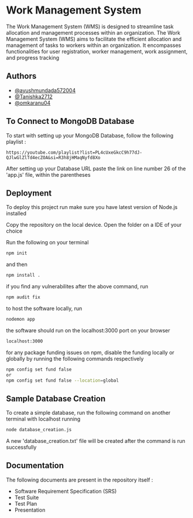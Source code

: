# Work Management System

The Work Management System (WMS) is designed to streamline task allocation and management processes
within an organization.
The Work Management System (WMS) aims to facilitate the efficient allocation and management of tasks to
workers within an organization. It encompasses functionalities for user registration, worker management, work assignment, and progress tracking

## Authors

- [@ayushmundada572004](https://github.com/ayushmundada572004)
- [@Tanishka2712](https://github.com/Tanishka2712)
- [@omkaranu04](https://github.com/omkaranu04)


## To Connect to MongoDB Database
To start with setting up your MongoDB Database, follow the following playlist :

```https://youtube.com/playlist?list=PL4cUxeGkcC9h77dJ-QJlwGlZlTd4ecZOA&si=R3h8jHMaqNyfd8Xo```

After setting up your Database URL paste the link on line number 26 of the 'app.js' file, within the parentheses


## Deployment

To deploy this project run make sure you have latest version of Node.js installed

Copy the repository on the local device. Open the folder on a IDE of your choice 

Run the following on your terminal

```bash
npm init
```
and then
```bash
npm install .
```
if you find any vulnerabilites after the above command, run
```bash
npm audit fix
```
to host the software locally, run
```bash
nodemon app
```
the software should run on the localhost:3000 port on your browser
```bash
localhost:3000
```
for any package funding issues on npm, disable the funding locally or globally by running the following commands respectively
```bash
npm config set fund false
or
npm config set fund false --location=global
```

## Sample Database Creation
To create a simple database, run the following command on another terminal with localhost running
```bash
node database_creation.js
```
A new 'database_creation.txt' file will be created after the command is run successfully

## Documentation

The following documents are present in the repository itself : 
* Software Requirement Specification (SRS)
* Test Suite
* Test Plan
* Presentation
